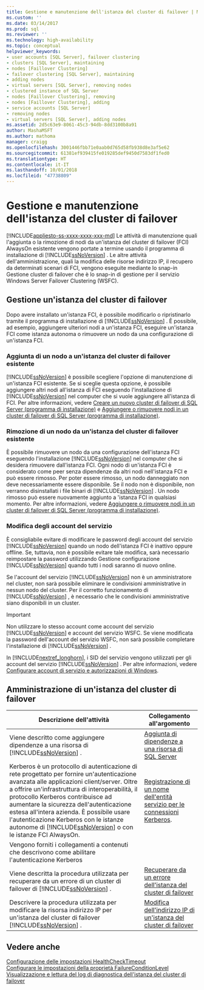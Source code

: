 ```yaml
---
title: Gestione e manutenzione dell'istanza del cluster di failover | Microsoft Docs
ms.custom: ''
ms.date: 03/14/2017
ms.prod: sql
ms.reviewer: ''
ms.technology: high-availability
ms.topic: conceptual
helpviewer_keywords:
- user accounts [SQL Server], failover clustering
- clusters [SQL Server], maintaining
- nodes [Faillover Clustering]
- failover clustering [SQL Server], maintaining
- adding nodes
- virtual servers [SQL Server], removing nodes
- clustered instance of SQL Server
- nodes [Faillover Clustering], removing
- nodes [Faillover Clustering], adding
- service accounts [SQL Server]
- removing nodes
- virtual servers [SQL Server], adding nodes
ms.assetid: 2d5c63e9-8061-45c3-94db-8dd3100b8a91
author: MashaMSFT
ms.author: mathoma
manager: craigg
ms.openlocfilehash: 3001446fbb71e0aab0d765d58fb938d8e3af5e62
ms.sourcegitcommit: 61381ef939415fe019285def9450d7583df1fed0
ms.translationtype: HT
ms.contentlocale: it-IT
ms.lasthandoff: 10/01/2018
ms.locfileid: "47738809"
---
```

# <a name="failover-cluster-instance-administration-and-maintenance"></a>Gestione e manutenzione dell'istanza del cluster di failover
[!INCLUDE[appliesto-ss-xxxx-xxxx-xxx-md](../../../includes/appliesto-ss-xxxx-xxxx-xxx-md.md)]
  Le attività di manutenzione quali l'aggiunta o la rimozione di nodi da un'istanza del cluster di failover (FCI) AlwaysOn esistente vengono portate a termine usando il programma di installazione di [!INCLUDE[ssNoVersion](../../../includes/ssnoversion-md.md)] . Le altre attività dell'amministrazione, quali la modifica delle risorse indirizzo IP, il recupero da determinati scenari di FCI, vengono eseguite mediante lo snap-in Gestione cluster di failover che è lo snap-in di gestione per il servizio Windows Server Failover Clustering (WSFC).  
  
## <a name="maintaining-a-failover-cluster-instance"></a>Gestione un'istanza del cluster di failover  
 Dopo avere installato un'istanza FCI, è possibile modificarlo o ripristinarlo tramite il programma di installazione di [!INCLUDE[ssNoVersion](../../../includes/ssnoversion-md.md)] . È possibile, ad esempio, aggiungere ulteriori nodi a un'istanza FCI, eseguire un'istanza FCI come istanza autonoma o rimuovere un nodo da una configurazione di un'istanza FCI.  
  
### <a name="adding-a-node-to-an-existing-failover-cluster-instance"></a>Aggiunta di un nodo a un'istanza del cluster di failover esistente  
 [!INCLUDE[ssNoVersion](../../../includes/ssnoversion-md.md)] è possibile scegliere l'opzione di manutenzione di un'istanza FCI esistente. Se si sceglie questa opzione, è possibile aggiungere altri nodi all'istanza di FCI eseguendo l'installazione di [!INCLUDE[ssNoVersion](../../../includes/ssnoversion-md.md)] nel computer che si vuole aggiungere all'istanza di FCI. Per altre informazioni, vedere [Creare un nuovo cluster di failover di SQL Server &#40;programma di installazione&#41;](../../../sql-server/failover-clusters/install/create-a-new-sql-server-failover-cluster-setup.md) e [Aggiungere o rimuovere nodi in un cluster di failover di SQL Server &#40;programma di installazione&#41;](../../../sql-server/failover-clusters/install/add-or-remove-nodes-in-a-sql-server-failover-cluster-setup.md).  
  
### <a name="removing-a-node-from-an-existing-failover-cluster-instance"></a>Rimozione di un nodo da un'istanza del cluster di failover esistente  
 È possibile rimuovere un nodo da una configurazione dell'istanza FCI eseguendo l'installazione [!INCLUDE[ssNoVersion](../../../includes/ssnoversion-md.md)] nel computer che si desidera rimuovere dall'istanza FCI. Ogni nodo di un'istanza FCI è considerato come peer senza dipendenze da altri nodi nell'istanza FCI e può essere rimosso. Per poter essere rimosso, un nodo danneggiato non deve necessariamente essere disponibile. Se il nodo non è disponibile, non verranno disinstallati i file binari di [!INCLUDE[ssNoVersion](../../../includes/ssnoversion-md.md)] . Un nodo rimosso può essere nuovamente aggiunto a 'istanza FCI in qualsiasi momento. Per altre informazioni, vedere [Aggiungere o rimuovere nodi in un cluster di failover di SQL Server &#40;programma di installazione&#41;](../../../sql-server/failover-clusters/install/add-or-remove-nodes-in-a-sql-server-failover-cluster-setup.md).  
  
### <a name="changing-service-accounts"></a>Modifica degli account del servizio  
 È consigliabile evitare di modificare le password degli account del servizio [!INCLUDE[ssNoVersion](../../../includes/ssnoversion-md.md)] quando un nodo dell'istanza FCI è inattivo oppure offline. Se, tuttavia, non è possibile evitare tale modifica, sarà necessario reimpostare la password utilizzando Gestione configurazione [!INCLUDE[ssNoVersion](../../../includes/ssnoversion-md.md)] quando tutti i nodi saranno di nuovo online.  
  
 Se l'account del servizio [!INCLUDE[ssNoVersion](../../../includes/ssnoversion-md.md)] non è un amministratore nel cluster, non sarà possibile eliminare le condivisioni amministrative in nessun nodo del cluster. Per il corretto funzionamento di [!INCLUDE[ssNoVersion](../../../includes/ssnoversion-md.md)] , è necessario che le condivisioni amministrative siano disponibili in un cluster.  
  
> [!IMPORTANT]  
>  Non utilizzare lo stesso account come account del servizio [!INCLUDE[ssNoVersion](../../../includes/ssnoversion-md.md)] e account del servizio WSFC. Se viene modificata la password dell'account del servizio WSFC, non sarà possibile completare l'installazione di [!INCLUDE[ssNoVersion](../../../includes/ssnoversion-md.md)] .  
  
 In [!INCLUDE[nextref_longhorn](../../../includes/nextref-longhorn-md.md)], i SID del servizio vengono utilizzati per gli account del servizio [!INCLUDE[ssNoVersion](../../../includes/ssnoversion-md.md)] . Per altre informazioni, vedere [Configurare account di servizio e autorizzazioni di Windows](../../../database-engine/configure-windows/configure-windows-service-accounts-and-permissions.md).  
  
## <a name="administering-a-failover-cluster-instance"></a>Amministrazione di un'istanza del cluster di failover  
  
|Descrizione dell'attività|Collegamento all'argomento|  
|----------------------|----------------|  
|Viene descritto come aggiungere dipendenze a una risorsa di [!INCLUDE[ssNoVersion](../../../includes/ssnoversion-md.md)] .|[Aggiunta di dipendenze a una risorsa di SQL Server](../../../sql-server/failover-clusters/windows/add-dependencies-to-a-sql-server-resource.md)|  
|Kerberos è un protocollo di autenticazione di rete progettato per fornire un'autenticazione avanzata alle applicazioni client/server. Oltre a offrire un'infrastruttura di interoperabilità, il protocollo Kerberos contribuisce ad aumentare la sicurezza dell'autenticazione estesa all'intera azienda. È possibile usare l'autenticazione Kerberos con le istanze autonome di [!INCLUDE[ssNoVersion](../../../includes/ssnoversion-md.md)] o con le istanze FCI AlwaysOn.|[Registrazione di un nome dell'entità servizio per le connessioni Kerberos](../../../database-engine/configure-windows/register-a-service-principal-name-for-kerberos-connections.md).|  
|Vengono forniti i collegamenti a contenuti che descrivono come abilitare l'autenticazione Kerberos||  
|Viene descritta la procedura utilizzata per recuperare da un errore di un cluster di failover di [!INCLUDE[ssNoVersion](../../../includes/ssnoversion-md.md)] .|[Recuperare da un errore dell'istanza del cluster di failover](../../../sql-server/failover-clusters/windows/recover-from-failover-cluster-instance-failure.md)|  
|Descrivere la procedura utilizzata per modificare la risorsa indirizzo IP per un'istanza del cluster di failover [!INCLUDE[ssNoVersion](../../../includes/ssnoversion-md.md)] .|[Modifica dell'indirizzo IP di un'istanza del cluster di failover](../../../sql-server/failover-clusters/windows/change-the-ip-address-of-a-failover-cluster-instance.md)|  
  
## <a name="see-also"></a>Vedere anche  
 [Configurazione delle impostazioni HealthCheckTimeout](../../../sql-server/failover-clusters/windows/configure-healthchecktimeout-property-settings.md)   
 [Configurare le impostazioni della proprietà FailureConditionLevel](../../../sql-server/failover-clusters/windows/configure-failureconditionlevel-property-settings.md)   
 [Visualizzazione e lettura del log di diagnostica dell'istanza del cluster di failover](../../../sql-server/failover-clusters/windows/view-and-read-failover-cluster-instance-diagnostics-log.md)  
  
  
